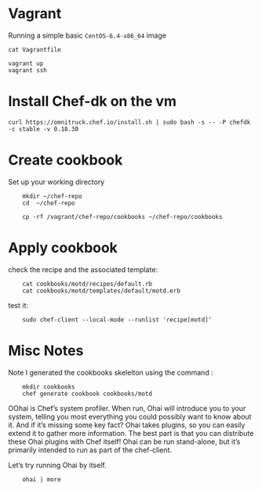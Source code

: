 
#  Vagrant

Running a simple basic `CentOS-6.4-x86_64` image

    cat Vagrantfile 

    vagrant up
    vagrant ssh

# Install Chef-dk on the vm

    curl https://omnitruck.chef.io/install.sh | sudo bash -s -- -P chefdk -c stable -v 0.18.30

# Create cookbook

Set up your working directory    

        mkdir ~/chef-repo
        cd  ~/chef-repo
        
        cp -rf /vagrant/chef-repo/cookbooks ~/chef-repo/cookbooks
        
                
# Apply cookbook

check the recipe and the associated template:

        cat cookbooks/motd/recipes/default.rb 
        cat cookbooks/motd/templates/default/motd.erb 

test it:

        sudo chef-client --local-mode --runlist 'recipe[motd]'
        
        
# Misc Notes

Note I generated the cookbooks skelelton using the command :
                
        mkdir cookbooks
        chef generate cookbook cookbooks/motd
                
OOhai is Chef’s system profiler. When run, Ohai will introduce you to your system, telling you most everything 
you could possibly want to know about it. And if it’s missing some key fact? 
Ohai takes plugins, so you can easily extend it to gather more information.
The best part is that you can distribute these Ohai plugins with Chef itself! 
Ohai can be run stand-alone, but it’s primarily intended to run as part of the chef-client.

Let’s try running Ohai by itself. 
        
        ohai | more
